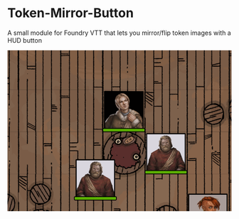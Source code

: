 # Token-Mirror-Button
A small module for Foundry VTT that lets you mirror/flip token images with a HUD button

![Example GIF](./Token-Mirror-Button-Gif.gif)
